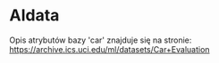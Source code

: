 # AIdata

Opis atrybutów bazy 'car' znajduje się na stronie: https://archive.ics.uci.edu/ml/datasets/Car+Evaluation  

